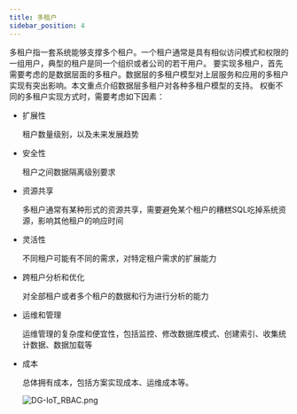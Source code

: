 ```yaml
---
title: 多租户
sidebar_position: 4
---
```


 多租户指一套系统能够支撑多个租户。一个租户通常是具有相似访问模式和权限的一组用户，典型的租户是同一个组织或者公司的若干用户。
要实现多租户，首先需要考虑的是数据层面的多租户。数据层的多租户模型对上层服务和应用的多租户实现有突出影响。本文重点介绍数据层多租户对各种多租户模型的支持。
权衡不同的多租户实现方式时，需要考虑如下因素：
- 扩展性
  
  租户数量级别，以及未来发展趋势
- 安全性
  
  租户之间数据隔离级别要求
- 资源共享
   
   多租户通常有某种形式的资源共享，需要避免某个租户的糟糕SQL吃掉系统资源，影响其他租户的响应时间
- 灵活性
   
   不同租户可能有不同的需求，对特定租户需求的扩展能力
- 跨租户分析和优化
  
   对全部租户或者多个租户的数据和行为进行分析的能力
- 运维和管理
  
    运维管理的复杂度和便宜性，包括监控、修改数据库模式、创建索引、收集统计数据、数据加载等
- 成本
  
  总体拥有成本，包括方案实现成本、运维成本等。

  ![DG-IoT_RBAC.png](http://dgiot-1253666439.cos.ap-shanghai-fsi.myqcloud.com/shuwa_tech/zh/product/dgiot/tenant/DG-IoT_RBAC.png)
